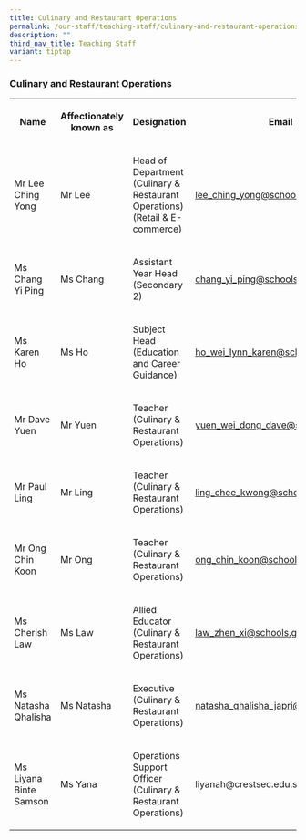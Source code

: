 ```yaml
---
title: Culinary and Restaurant Operations
permalink: /our-staff/teaching-staff/culinary-and-restaurant-operations/
description: ""
third_nav_title: Teaching Staff
variant: tiptap
---
```

<h3>Culinary and Restaurant Operations</h3>
<table style="minWidth: 100px">
<colgroup>
<col>
<col>
<col>
<col>
</colgroup>
<tbody>
<tr>
<th rowspan="1" colspan="1">
<p>Name</p>
</th>
<th rowspan="1" colspan="1">
<p>Affectionately
<br>known as</p>
</th>
<th rowspan="1" colspan="1">
<p>Designation</p>
</th>
<th rowspan="1" colspan="1">
<p>Email</p>
</th>
</tr>
<tr>
<td rowspan="1" colspan="1">
<p>Mr Lee Ching Yong</p>
</td>
<td rowspan="1" colspan="1">
<p>Mr Lee</p>
</td>
<td rowspan="1" colspan="1">
<p>Head of Department
<br>(Culinary &amp; Restaurant Operations)
<br>(Retail &amp; E-commerce)
<br>
</p>
</td>
<td rowspan="1" colspan="1">
<p><a href="mailto:lee_ching_yong@schools.gov.sg" rel="noopener noreferrer nofollow" target="_blank">lee_ching_yong@schools.gov.sg</a>
</p>
</td>
</tr>
<tr>
<td rowspan="1" colspan="1">
<p>Ms Chang Yi Ping</p>
</td>
<td rowspan="1" colspan="1">
<p>Ms Chang</p>
</td>
<td rowspan="1" colspan="1">
<p>Assistant Year Head
<br>(Secondary 2)</p>
</td>
<td rowspan="1" colspan="1">
<p><a href="mailto:chang_yi_ping@schools.gov.sg" rel="noopener noreferrer nofollow" target="_blank">chang_yi_ping@schools.gov.sg</a>
</p>
</td>
</tr>
<tr>
<td rowspan="1" colspan="1">
<p>Ms Karen Ho</p>
</td>
<td rowspan="1" colspan="1">
<p>Ms Ho</p>
</td>
<td rowspan="1" colspan="1">
<p>Subject Head
<br>(Education and Career Guidance)</p>
</td>
<td rowspan="1" colspan="1">
<p><a href="mailto:ho_wei_lynn_karen@schools.gov.sg" rel="noopener noreferrer nofollow" target="_blank">ho_wei_lynn_karen@schools.gov.sg</a>
</p>
</td>
</tr>
<tr>
<td rowspan="1" colspan="1">
<p>Mr Dave Yuen</p>
</td>
<td rowspan="1" colspan="1">
<p>Mr Yuen</p>
</td>
<td rowspan="1" colspan="1">
<p>Teacher
<br>(Culinary &amp; Restaurant Operations)</p>
</td>
<td rowspan="1" colspan="1">
<p><a href="mailto:yuen_wei_dong_dave@schools.gov.sg" rel="noopener noreferrer nofollow" target="_blank">yuen_wei_dong_dave@schools.gov.sg</a>
</p>
</td>
</tr>
<tr>
<td rowspan="1" colspan="1">
<p>Mr Paul Ling</p>
</td>
<td rowspan="1" colspan="1">
<p>Mr Ling</p>
</td>
<td rowspan="1" colspan="1">
<p>Teacher
<br>(Culinary &amp; Restaurant Operations)</p>
</td>
<td rowspan="1" colspan="1">
<p><a href="mailto:ling_chee_kwong@schools.gov.sg" rel="noopener noreferrer nofollow" target="_blank">ling_chee_kwong@schools.gov.sg</a>
</p>
</td>
</tr>
<tr>
<td rowspan="1" colspan="1">
<p>Mr Ong Chin Koon</p>
</td>
<td rowspan="1" colspan="1">
<p>Mr Ong</p>
</td>
<td rowspan="1" colspan="1">
<p>Teacher
<br>(Culinary &amp; Restaurant Operations)</p>
</td>
<td rowspan="1" colspan="1">
<p><a href="mailto:ong_chin_koon@schools.gov.sg" rel="noopener noreferrer nofollow" target="_blank">ong_chin_koon@schools.gov.sg</a>
</p>
</td>
</tr>
<tr>
<td rowspan="1" colspan="1">
<p>Ms Cherish Law</p>
</td>
<td rowspan="1" colspan="1">
<p>Ms Law</p>
</td>
<td rowspan="1" colspan="1">
<p>Allied Educator
<br>(Culinary &amp; Restaurant Operations)</p>
</td>
<td rowspan="1" colspan="1">
<p><a href="mailto:law_zhen_xi@schools.gov.sg" rel="noopener noreferrer nofollow" target="_blank">law_zhen_xi@schools.gov.sg</a>
</p>
</td>
</tr>
<tr>
<td rowspan="1" colspan="1">
<p>Ms Natasha Qhalisha</p>
</td>
<td rowspan="1" colspan="1">
<p>Ms Natasha</p>
</td>
<td rowspan="1" colspan="1">
<p>Executive
<br>(Culinary &amp; Restaurant Operations)</p>
</td>
<td rowspan="1" colspan="1">
<p><a href="mailto:natasha_qhalisha_japri@schools.gov.sg" rel="noopener noreferrer nofollow" target="_blank">natasha_qhalisha_japri@schools.gov.sg</a>
</p>
</td>
</tr>
<tr>
<td rowspan="1" colspan="1">
<p>Ms Liyana Binte Samson</p>
</td>
<td rowspan="1" colspan="1">
<p>Ms Yana</p>
</td>
<td rowspan="1" colspan="1">
<p>Operations Support Officer
<br>(Culinary &amp; Restaurant Operations)</p>
</td>
<td rowspan="1" colspan="1">
<p>liyanah@crestsec.edu.sg</p>
</td>
</tr>
</tbody>
</table>
<h4></h4>
<p></p>